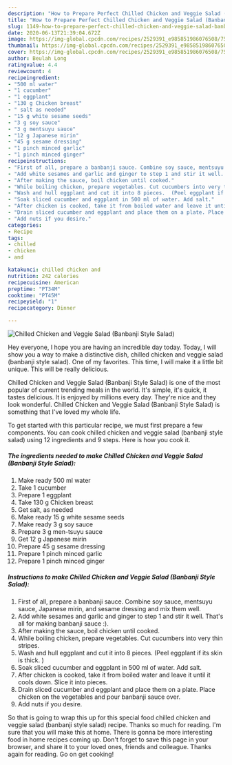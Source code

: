 ```yaml
---
description: "How to Prepare Perfect Chilled Chicken and Veggie Salad (Banbanji Style Salad)"
title: "How to Prepare Perfect Chilled Chicken and Veggie Salad (Banbanji Style Salad)"
slug: 1149-how-to-prepare-perfect-chilled-chicken-and-veggie-salad-banbanji-style-salad
date: 2020-06-13T21:39:04.672Z
image: https://img-global.cpcdn.com/recipes/2529391_e985851986076508/751x532cq70/chilled-chicken-and-veggie-salad-banbanji-style-salad-recipe-main-photo.jpg
thumbnail: https://img-global.cpcdn.com/recipes/2529391_e985851986076508/751x532cq70/chilled-chicken-and-veggie-salad-banbanji-style-salad-recipe-main-photo.jpg
cover: https://img-global.cpcdn.com/recipes/2529391_e985851986076508/751x532cq70/chilled-chicken-and-veggie-salad-banbanji-style-salad-recipe-main-photo.jpg
author: Beulah Long
ratingvalue: 4.4
reviewcount: 4
recipeingredient:
- "500 ml water"
- "1 cucumber"
- "1 eggplant"
- "130 g Chicken breast"
- " salt as needed"
- "15 g white sesame seeds"
- "3 g soy sauce"
- "3 g mentsuyu sauce"
- "12 g Japanese mirin"
- "45 g sesame dressing"
- "1 pinch minced garlic"
- "1 pinch minced ginger"
recipeinstructions:
- "First of all, prepare a banbanji sauce. Combine soy sauce, mentsuyu sauce, Japanese mirin, and sesame dressing and mix them well."
- "Add white sesames and garlic and ginger to step 1 and stir it well.  That&#39;s all for making banbanji sauce :)."
- "After making the sauce, boil chicken until cooked."
- "While boiling chicken, prepare vegetables. Cut cucumbers into very thin stripes."
- "Wash and hull eggplant and cut it into 8 pieces.  (Peel eggplant if its skin is thick. )"
- "Soak sliced cucumber and eggplant in 500 ml of water. Add salt."
- "After chicken is cooked, take it from boiled water and leave it until it cools down. Slice it into pieces."
- "Drain sliced cucumber and eggplant and place them on a plate. Place chicken on the vegetables and pour banbanji sauce over."
- "Add nuts if you desire."
categories:
- Recipe
tags:
- chilled
- chicken
- and

katakunci: chilled chicken and 
nutrition: 242 calories
recipecuisine: American
preptime: "PT34M"
cooktime: "PT45M"
recipeyield: "1"
recipecategory: Dinner

---
```



![Chilled Chicken and Veggie Salad (Banbanji Style Salad)](https://img-global.cpcdn.com/recipes/2529391_e985851986076508/751x532cq70/chilled-chicken-and-veggie-salad-banbanji-style-salad-recipe-main-photo.jpg)

Hey everyone, I hope you are having an incredible day today. Today, I will show you a way to make a distinctive dish, chilled chicken and veggie salad (banbanji style salad). One of my favorites. This time, I will make it a little bit unique. This will be really delicious.



Chilled Chicken and Veggie Salad (Banbanji Style Salad) is one of the most popular of current trending meals in the world. It's simple, it's quick, it tastes delicious. It is enjoyed by millions every day. They're nice and they look wonderful. Chilled Chicken and Veggie Salad (Banbanji Style Salad) is something that I've loved my whole life.


To get started with this particular recipe, we must first prepare a few components. You can cook chilled chicken and veggie salad (banbanji style salad) using 12 ingredients and 9 steps. Here is how you cook it.

<!--inarticleads1-->

##### The ingredients needed to make Chilled Chicken and Veggie Salad (Banbanji Style Salad):

1. Make ready 500 ml water
1. Take 1 cucumber
1. Prepare 1 eggplant
1. Take 130 g Chicken breast
1. Get  salt, as needed
1. Make ready 15 g white sesame seeds
1. Make ready 3 g soy sauce
1. Prepare 3 g men-tsuyu sauce
1. Get 12 g Japanese mirin
1. Prepare 45 g sesame dressing
1. Prepare 1 pinch minced garlic
1. Prepare 1 pinch minced ginger




<!--inarticleads2-->

##### Instructions to make Chilled Chicken and Veggie Salad (Banbanji Style Salad):

1. First of all, prepare a banbanji sauce. Combine soy sauce, mentsuyu sauce, Japanese mirin, and sesame dressing and mix them well.
1. Add white sesames and garlic and ginger to step 1 and stir it well.  That&#39;s all for making banbanji sauce :).
1. After making the sauce, boil chicken until cooked.
1. While boiling chicken, prepare vegetables. Cut cucumbers into very thin stripes.
1. Wash and hull eggplant and cut it into 8 pieces.  (Peel eggplant if its skin is thick. )
1. Soak sliced cucumber and eggplant in 500 ml of water. Add salt.
1. After chicken is cooked, take it from boiled water and leave it until it cools down. Slice it into pieces.
1. Drain sliced cucumber and eggplant and place them on a plate. Place chicken on the vegetables and pour banbanji sauce over.
1. Add nuts if you desire.




So that is going to wrap this up for this special food chilled chicken and veggie salad (banbanji style salad) recipe. Thanks so much for reading. I'm sure that you will make this at home. There is gonna be more interesting food in home recipes coming up. Don't forget to save this page in your browser, and share it to your loved ones, friends and colleague. Thanks again for reading. Go on get cooking!
